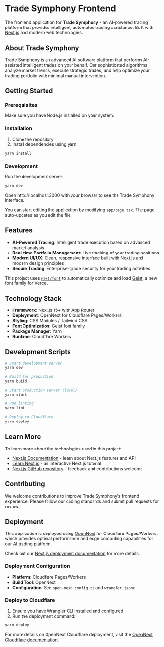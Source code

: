 # Trade Symphony Frontend

The frontend application for **Trade Symphony** - an AI-powered trading platform that provides intelligent, automated trading assistance. Built with [Next.js](https://nextjs.org) and modern web technologies.

## About Trade Symphony

Trade Symphony is an advanced AI software platform that performs AI-assisted intelligent trades on your behalf. Our sophisticated algorithms analyze market trends, execute strategic trades, and help optimize your trading portfolio with minimal manual intervention.

## Getting Started

### Prerequisites

Make sure you have Node.js installed on your system.

### Installation

1. Clone the repository
2. Install dependencies using yarn:

```bash
yarn install
```

### Development

Run the development server:

```bash
yarn dev
```

Open [http://localhost:3000](http://localhost:3000) with your browser to see the Trade Symphony interface.

You can start editing the application by modifying `app/page.tsx`. The page auto-updates as you edit the file.

## Features

- **AI-Powered Trading**: Intelligent trade execution based on advanced market analysis
- **Real-time Portfolio Management**: Live tracking of your trading positions
- **Modern UI/UX**: Clean, responsive interface built with Next.js and modern design principles
- **Secure Trading**: Enterprise-grade security for your trading activities

This project uses [`next/font`](https://nextjs.org/docs/app/building-your-application/optimizing/fonts) to automatically optimize and load [Geist](https://vercel.com/font), a new font family for Vercel.

## Technology Stack

- **Framework**: Next.js 15+ with App Router
- **Deployment**: OpenNext for Cloudflare Pages/Workers
- **Styling**: CSS Modules / Tailwind CSS
- **Font Optimization**: Geist font family
- **Package Manager**: Yarn
- **Runtime**: Cloudflare Workers

## Development Scripts

```bash
# Start development server
yarn dev

# Build for production
yarn build

# Start production server (local)
yarn start

# Run linting
yarn lint

# Deploy to Cloudflare
yarn deploy
```

## Learn More

To learn more about the technologies used in this project:

- [Next.js Documentation](https://nextjs.org/docs) - learn about Next.js features and API
- [Learn Next.js](https://nextjs.org/learn) - an interactive Next.js tutorial
- [Next.js GitHub repository](https://github.com/vercel/next.js) - feedback and contributions welcome

## Contributing

We welcome contributions to improve Trade Symphony's frontend experience. Please follow our coding standards and submit pull requests for review.

## Deployment

This application is deployed using [OpenNext](https://opennext.js.org/cloudflare) for Cloudflare Pages/Workers, which provides optimal performance and edge computing capabilities for our AI trading platform.

Check out our [Next.js deployment documentation](https://nextjs.org/docs/app/building-your-application/deploying) for more details.

### Deployment Configuration

- **Platform**: Cloudflare Pages/Workers
- **Build Tool**: OpenNext
- **Configuration**: See `open-next.config.ts` and `wrangler.jsonc`

### Deploy to Cloudflare

1. Ensure you have Wrangler CLI installed and configured
2. Run the deployment command:

```bash
yarn deploy
```

For more details on OpenNext Cloudflare deployment, visit the [OpenNext Cloudflare documentation](https://opennext.js.org/cloudflare).
